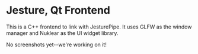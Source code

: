 # Jesture, Qt Frontend
This is a C++ frontend to link with JesturePipe. It uses GLFW as the window manager
and Nuklear as the UI widget library.

No screenshots yet--we're working on it!
